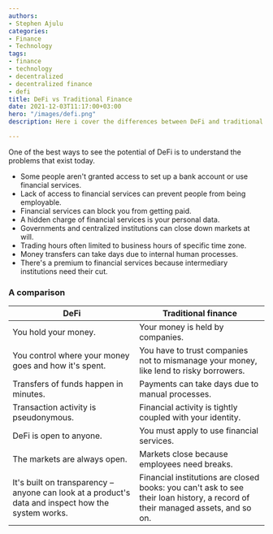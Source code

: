 ```yaml
---
authors:
- Stephen Ajulu
categories:
- Finance
- Technology
tags:
- finance
- technology
- decentralized
- decentralized finance
- defi
title: DeFi vs Traditional Finance
date: 2021-12-03T11:17:00+03:00
hero: "/images/defi.png"
description: Here i cover the differences between DeFi and traditional finance

---
```

One of the best ways to see the potential of DeFi is to understand the problems that exist today.

* Some people aren't granted access to set up a bank account or use financial services.
* Lack of access to financial services can prevent people from being employable.
* Financial services can block you from getting paid.
* A hidden charge of financial services is your personal data.
* Governments and centralized institutions can close down markets at will.
* Trading hours often limited to business hours of specific time zone.
* Money transfers can take days due to internal human processes.
* There's a premium to financial services because intermediary institutions need their cut.

### A comparison

| DeFi | Traditional finance |
| --- | --- |
| You hold your money. | Your money is held by companies. |
| You control where your money goes and how it's spent. | You have to trust companies not to mismanage your money, like lend to risky borrowers. |
| Transfers of funds happen in minutes. | Payments can take days due to manual processes. |
| Transaction activity is pseudonymous. | Financial activity is tightly coupled with your identity. |
| DeFi is open to anyone. | You must apply to use financial services. |
| The markets are always open. | Markets close because employees need breaks. |
| It's built on transparency – anyone can look at a product's data and inspect how the system works. | Financial institutions are closed books: you can't ask to see their loan history, a record of their managed assets, and so on. |

